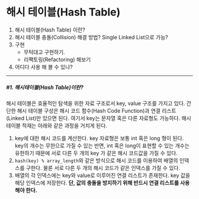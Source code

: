 # 해시 테이블(Hash Table)
1. 해시 테이블(Hash Table) 이란?
2. 해시 테이블 충돌(Collision) 해결 방법? Single Linked List으로 가능?
3. 구현
   - 무턱대고 구현하기.
   - 리팩토링(Refactoring) 해보기
4. 어디다 사용 해 볼 수 있나?
-----------------------
##### #1. 해시테이블(Hash Table)이란?
해시 테이블은 효율적인 탐색을 위한 자료 구조로서 key, value 구조를 가지고 있다. 간단한 해시 테이블 구성은 해시 코드 함수(Hash Code Function)과 연결 리스트(Linked List)만 있으면 된다. 여기서 key는 문자열 혹은 다른 자료형도 가능하다. 해시 테이블 적재는 아래와 같은 과정을 거치게 된다.
1. key에 대한 해시 코드를 계산한다. key 자료형은 보통 int 혹은 long 형이 된다. key의 개수는 무한으로 가질 수 있는 반면, int 혹은 long이 표현할 수 있는 개수는 유한하기 때문에 서로 다른 두 개의 key 가 같은 해시 코드값을 가질 수 있다.
2. `hash(key) % array_length`와 같은 방식으로 해시 코드를 이용하여 배열의 인덱스를 구한다. 물론 서로 다른 두 개의 해시 코드가 같은 인덱스를 가질 수 있다.
3. 배열의 각 인덱스에는 key와 value로 이루어진 연결 리스트가 존재한다. key 값을 해당 인덱스에 저장한다. **단, 값의 충돌을 방지하기 위해 반드시 연결 리스트를 사용해야 한다.**
